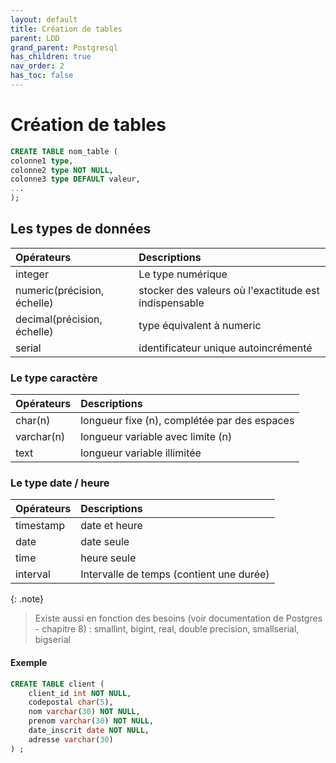```yaml
---
layout: default
title: Création de tables
parent: LDD
grand_parent: Postgresql
has_children: true
nav_order: 2
has_toc: false
---
```


# Création de tables

```sql
CREATE TABLE nom_table (
colonne1 type,
colonne2 type NOT NULL,
colonne3 type DEFAULT valeur,
...
);
```

## Les types de données

| Opérateurs                  | Descriptions                                          |
| :-------------------------- | :---------------------------------------------------- |
| integer                     | Le type numérique                                     |
| numeric(précision, échelle) | stocker des valeurs où l'exactitude est indispensable |
| decimal(précision, échelle) | type équivalent à numeric                             |
| serial                      | identificateur unique autoincrémenté                  |

### Le type caractère

| Opérateurs | Descriptions                                 |
| :--------- | :------------------------------------------- |
| char(n)    | longueur fixe (n), complétée par des espaces |
| varchar(n) | longueur variable avec limite (n)            |
| text       | longueur variable illimitée                  |

### Le type date / heure

| Opérateurs | Descriptions                             |
| :--------- | :--------------------------------------- |
| timestamp  | date et heure                            |
| date       | date seule                               |
| time       | heure seule                              |
| interval   | Intervalle de temps (contient une durée) |

{: .note}

> Existe aussi en fonction des besoins (voir documentation de Postgres -
> chapitre 8) : smallint, bigint, real, double precision, smallserial,
> bigserial

#### Exemple

```sql
CREATE TABLE client (
    client_id int NOT NULL,
    codepostal char(5),
    nom varchar(30) NOT NULL,
    prenom varchar(30) NOT NULL,
    date_inscrit date NOT NULL,
    adresse varchar(30)
) ;
```
